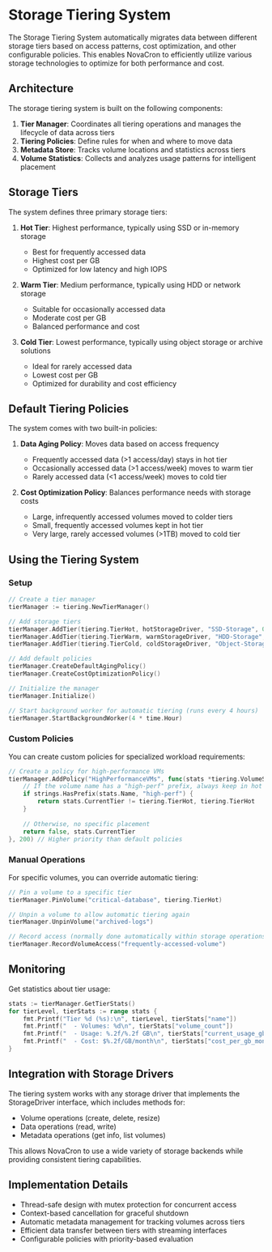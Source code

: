 # Storage Tiering System

The Storage Tiering System automatically migrates data between different storage tiers based on access patterns, cost optimization, and other configurable policies. This enables NovaCron to efficiently utilize various storage technologies to optimize for both performance and cost.

## Architecture

The storage tiering system is built on the following components:

1. **Tier Manager**: Coordinates all tiering operations and manages the lifecycle of data across tiers
2. **Tiering Policies**: Define rules for when and where to move data
3. **Metadata Store**: Tracks volume locations and statistics across tiers
4. **Volume Statistics**: Collects and analyzes usage patterns for intelligent placement

## Storage Tiers

The system defines three primary storage tiers:

1. **Hot Tier**: Highest performance, typically using SSD or in-memory storage
   - Best for frequently accessed data
   - Highest cost per GB
   - Optimized for low latency and high IOPS

2. **Warm Tier**: Medium performance, typically using HDD or network storage
   - Suitable for occasionally accessed data
   - Moderate cost per GB
   - Balanced performance and cost

3. **Cold Tier**: Lowest performance, typically using object storage or archive solutions
   - Ideal for rarely accessed data
   - Lowest cost per GB
   - Optimized for durability and cost efficiency

## Default Tiering Policies

The system comes with two built-in policies:

1. **Data Aging Policy**: Moves data based on access frequency
   - Frequently accessed data (>1 access/day) stays in hot tier
   - Occasionally accessed data (>1 access/week) moves to warm tier
   - Rarely accessed data (<1 access/week) moves to cold tier

2. **Cost Optimization Policy**: Balances performance needs with storage costs
   - Large, infrequently accessed volumes moved to colder tiers
   - Small, frequently accessed volumes kept in hot tier
   - Very large, rarely accessed volumes (>1TB) moved to cold tier

## Using the Tiering System

### Setup

```go
// Create a tier manager
tierManager := tiering.NewTierManager()

// Add storage tiers
tierManager.AddTier(tiering.TierHot, hotStorageDriver, "SSD-Storage", 0.20, 1000)  // $0.20/GB/month, 1TB capacity
tierManager.AddTier(tiering.TierWarm, warmStorageDriver, "HDD-Storage", 0.08, 5000)  // $0.08/GB/month, 5TB capacity
tierManager.AddTier(tiering.TierCold, coldStorageDriver, "Object-Storage", 0.01, 0)  // $0.01/GB/month, unlimited capacity

// Add default policies
tierManager.CreateDefaultAgingPolicy()
tierManager.CreateCostOptimizationPolicy()

// Initialize the manager
tierManager.Initialize()

// Start background worker for automatic tiering (runs every 4 hours)
tierManager.StartBackgroundWorker(4 * time.Hour)
```

### Custom Policies

You can create custom policies for specialized workload requirements:

```go
// Create a policy for high-performance VMs
tierManager.AddPolicy("HighPerformanceVMs", func(stats *tiering.VolumeStats) (bool, tiering.TierLevel) {
    // If the volume name has a "high-perf" prefix, always keep in hot tier
    if strings.HasPrefix(stats.Name, "high-perf") {
        return stats.CurrentTier != tiering.TierHot, tiering.TierHot
    }
    
    // Otherwise, no specific placement
    return false, stats.CurrentTier
}, 200) // Higher priority than default policies
```

### Manual Operations

For specific volumes, you can override automatic tiering:

```go
// Pin a volume to a specific tier
tierManager.PinVolume("critical-database", tiering.TierHot)

// Unpin a volume to allow automatic tiering again
tierManager.UnpinVolume("archived-logs")

// Record access (normally done automatically within storage operations)
tierManager.RecordVolumeAccess("frequently-accessed-volume")
```

## Monitoring

Get statistics about tier usage:

```go
stats := tierManager.GetTierStats()
for tierLevel, tierStats := range stats {
    fmt.Printf("Tier %d (%s):\n", tierLevel, tierStats["name"])
    fmt.Printf("  - Volumes: %d\n", tierStats["volume_count"])
    fmt.Printf("  - Usage: %.2f/%.2f GB\n", tierStats["current_usage_gb"], tierStats["max_capacity_gb"])
    fmt.Printf("  - Cost: $%.2f/GB/month\n", tierStats["cost_per_gb_month"])
}
```

## Integration with Storage Drivers

The tiering system works with any storage driver that implements the StorageDriver interface, which includes methods for:
- Volume operations (create, delete, resize)
- Data operations (read, write)
- Metadata operations (get info, list volumes)

This allows NovaCron to use a wide variety of storage backends while providing consistent tiering capabilities.

## Implementation Details

- Thread-safe design with mutex protection for concurrent access
- Context-based cancellation for graceful shutdown
- Automatic metadata management for tracking volumes across tiers
- Efficient data transfer between tiers with streaming interfaces
- Configurable policies with priority-based evaluation
